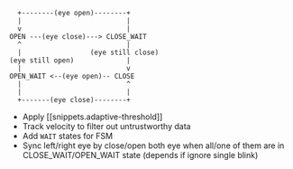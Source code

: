 
```
  +--------(eye open)--------+
  |                          |
  v                          |
OPEN ---(eye close)---> CLOSE_WAIT
  ^                          |
  |                 (eye still close)
(eye still open)             |
  |                          v
OPEN_WAIT <--(eye open)-- CLOSE
  |                          ^
  |                          |
  +-------(eye close)--------+
```

- Apply [[snippets.adaptive-threshold]]
- Track velocity to filter out untrustworthy data
- Add `WAIT` states for FSM
- Sync left/right eye by close/open both eye when all/one of them are in CLOSE_WAIT/OPEN_WAIT state (depends if ignore single blink)

